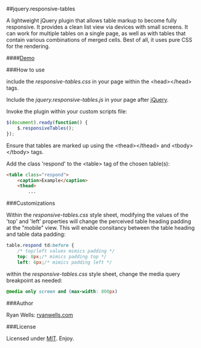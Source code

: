 ##jquery.responsive-tables

A lightweight jQuery plugin  that allows table markup to become fully responsive. It provides a clean list  view via devices with small screens. It can work for multiple tables on a  single page, as well as with tables that contain various combinations of merged  cells. Best of all, it uses pure CSS for the rendering. 

####<a href="http://ryanwells.com/examples/responsive-tables/" target="_blank">Demo</a>

###How to use

include the <em>responsive-tables.css</em> in your page within the &lt;head&gt;&lt;/head&gt; tags.

Include the <em>jquery.responsive-tables.js</em> in your page after <a href="http://jquery.com/download/" target="_blank">jQuery</a>.

Invoke the plugin within your custom scripts file: 
```javascript
$(document).ready(function() {
    $.responsiveTables();    
});    
```
Ensure that tables are marked up using the &lt;thead&gt;&lt;/thead&gt; and &lt;tbody&gt;&lt;/tbody&gt; tags.

Add the class 'respond' to the &lt;table&gt; tag of the chosen table(s):
```html
<table class="respond">
    <caption>Example</caption>
    <thead>
        ...
```
###Customizations 

Within the <em>responsive-tables.css</em> style sheet, modifying the values of the 'top' and 'left' properties will change the perceived table heading padding at the &quot;mobile&quot; view. This will enable consitancy between the table heading and table data padding:
```css
table.respond td:before { 
    /* top/left values mimics padding */
    top: 8px;/* mimics padding top */
    left: 6px;/* mimics padding left */
```

within the <em>responsive-tables.css</em> style sheet, change the media query breakpoint as needed:
```css
@media only screen and (max-width: 800px) 
```

###Author

Ryan Wells: [ryanwells.com][twitter]

###License

Licensed under [MIT][mit]. Enjoy.

[twitter]: http://ryanwells.com
[mit]: http://www.opensource.org/licenses/mit-license.php
[jquery]: http://jquery.com/